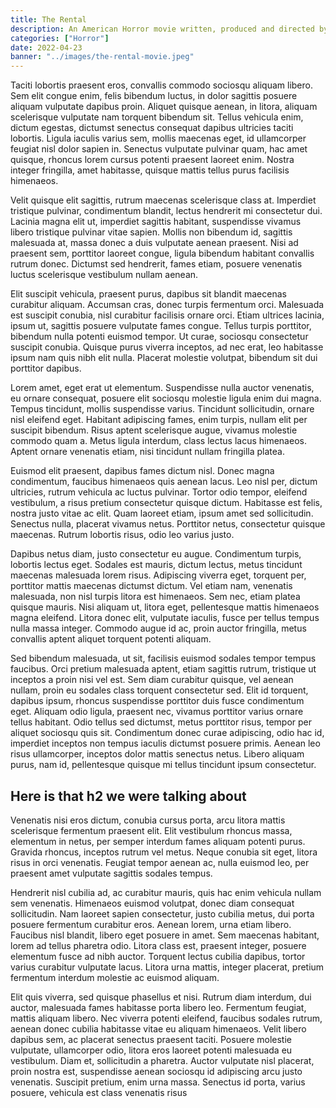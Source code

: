 ```yaml
---
title: The Rental
description: An American Horror movie written, produced and directed by James Franco
categories: ["Horror"]
date: 2022-04-23
banner: "../images/the-rental-movie.jpeg"
---
```



Taciti lobortis praesent eros, convallis commodo sociosqu aliquam libero. Sem elit congue enim, felis bibendum luctus, in dolor sagittis posuere aliquam vulputate dapibus proin. Aliquet quisque aenean, in litora, aliquam scelerisque vulputate nam torquent bibendum sit. Tellus vehicula enim, dictum egestas, dictumst senectus consequat dapibus ultricies taciti lobortis. Ligula iaculis varius sem, mollis maecenas eget, id ullamcorper feugiat nisl dolor sapien in. Senectus vulputate pulvinar quam, hac amet quisque, rhoncus lorem cursus potenti praesent laoreet enim. Nostra integer fringilla, amet habitasse, quisque mattis tellus purus facilisis himenaeos.

Velit quisque elit sagittis, rutrum maecenas scelerisque class at. Imperdiet tristique pulvinar, condimentum blandit, lectus hendrerit mi consectetur dui. Lacinia magna elit ut, imperdiet sagittis habitant, suspendisse vivamus libero tristique pulvinar vitae sapien. Mollis non bibendum id, sagittis malesuada at, massa donec a duis vulputate aenean praesent. Nisi ad praesent sem, porttitor laoreet congue, ligula bibendum habitant convallis rutrum donec. Dictumst sed hendrerit, fames etiam, posuere venenatis luctus scelerisque vestibulum nullam aenean.

Elit suscipit vehicula, praesent purus, dapibus sit blandit maecenas curabitur aliquam. Accumsan cras, donec turpis fermentum orci. Malesuada est suscipit conubia, nisl curabitur facilisis ornare orci. Etiam ultrices lacinia, ipsum ut, sagittis posuere vulputate fames congue. Tellus turpis porttitor, bibendum nulla potenti euismod tempor. Ut curae, sociosqu consectetur suscipit conubia. Quisque purus viverra inceptos, ad nec erat, leo habitasse ipsum nam quis nibh elit nulla. Placerat molestie volutpat, bibendum sit dui porttitor dapibus.

Lorem amet, eget erat ut elementum. Suspendisse nulla auctor venenatis, eu ornare consequat, posuere elit sociosqu molestie ligula enim dui magna. Tempus tincidunt, mollis suspendisse varius. Tincidunt sollicitudin, ornare nisl eleifend eget. Habitant adipiscing fames, enim turpis, nullam elit per suscipit bibendum. Risus aptent scelerisque augue, vivamus molestie commodo quam a. Metus ligula interdum, class lectus lacus himenaeos. Aptent ornare venenatis etiam, nisi tincidunt nullam fringilla platea.

Euismod elit praesent, dapibus fames dictum nisl. Donec magna condimentum, faucibus himenaeos quis aenean lacus. Leo nisl per, dictum ultricies, rutrum vehicula ac luctus pulvinar. Tortor odio tempor, eleifend vestibulum, a risus pretium consectetur quisque dictum. Habitasse est felis, nostra justo vitae ac elit. Quam laoreet etiam, ipsum amet sed sollicitudin. Senectus nulla, placerat vivamus netus. Porttitor netus, consectetur quisque maecenas. Rutrum lobortis risus, odio leo varius justo.

Dapibus netus diam, justo consectetur eu augue. Condimentum turpis, lobortis lectus eget. Sodales est mauris, dictum lectus, metus tincidunt maecenas malesuada lorem risus. Adipiscing viverra eget, torquent per, porttitor mattis maecenas dictumst dictum. Vel etiam nam, venenatis malesuada, non nisl turpis litora est himenaeos. Sem nec, etiam platea quisque mauris. Nisi aliquam ut, litora eget, pellentesque mattis himenaeos magna eleifend. Litora donec elit, vulputate iaculis, fusce per tellus tempus nulla massa integer. Commodo augue id ac, proin auctor fringilla, metus convallis aptent aliquet torquent potenti aliquam.

Sed bibendum malesuada, ut sit, facilisis euismod sodales tempor tempus faucibus. Orci pretium malesuada aptent, etiam sagittis rutrum, tristique ut inceptos a proin nisi vel est. Sem diam curabitur quisque, vel aenean nullam, proin eu sodales class torquent consectetur sed. Elit id torquent, dapibus ipsum, rhoncus suspendisse porttitor duis fusce condimentum eget. Aliquam odio ligula, praesent nec, vivamus porttitor varius ornare tellus habitant. Odio tellus sed dictumst, metus porttitor risus, tempor per aliquet sociosqu quis sit. Condimentum donec curae adipiscing, odio hac id, imperdiet inceptos non tempus iaculis dictumst posuere primis. Aenean leo risus ullamcorper, inceptos dolor mattis senectus netus. Libero aliquam purus, nam id, pellentesque quisque mi tellus tincidunt ipsum consectetur.

## Here is that h2 we were talking about

Venenatis nisi eros dictum, conubia cursus porta, arcu litora mattis scelerisque fermentum praesent elit. Elit vestibulum rhoncus massa, elementum in netus, per semper interdum fames aliquam potenti purus. Gravida rhoncus, inceptos rutrum vel metus. Neque conubia sit eget, litora risus in orci venenatis. Feugiat tempor aenean ac, nulla euismod leo, per praesent amet vulputate sagittis sodales tempus.

Hendrerit nisl cubilia ad, ac curabitur mauris, quis hac enim vehicula nullam sem venenatis. Himenaeos euismod volutpat, donec diam consequat sollicitudin. Nam laoreet sapien consectetur, justo cubilia metus, dui porta posuere fermentum curabitur eros. Aenean lorem, urna etiam libero. Faucibus nisl blandit, libero eget posuere in amet. Sem maecenas habitant, lorem ad tellus pharetra odio. Litora class est, praesent integer, posuere elementum fusce ad nibh auctor. Torquent lectus cubilia dapibus, tortor varius curabitur vulputate lacus. Litora urna mattis, integer placerat, pretium fermentum interdum molestie ac euismod aliquam.

Elit quis viverra, sed quisque phasellus et nisi. Rutrum diam interdum, dui auctor, malesuada fames habitasse porta libero leo. Fermentum feugiat, mattis aliquam libero. Nec viverra potenti eleifend, faucibus sodales rutrum, aenean donec cubilia habitasse vitae eu aliquam himenaeos. Velit libero dapibus sem, ac placerat senectus praesent taciti. Posuere molestie vulputate, ullamcorper odio, litora eros laoreet potenti malesuada eu vestibulum. Diam et, sollicitudin a pharetra. Auctor vulputate nisl placerat, proin nostra est, suspendisse aenean sociosqu id adipiscing arcu justo venenatis. Suscipit pretium, enim urna massa. Senectus id porta, varius posuere, vehicula est class venenatis risus
